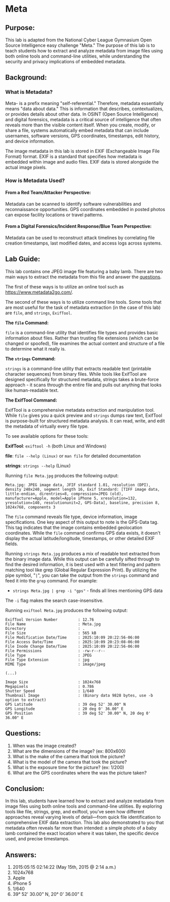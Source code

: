 # Meta

## Purpose:

This lab is adapted from the National Cyber League Gymnasium Open Source Intelligence easy challenge "Meta." The purpose of this lab is to teach students how to extract and analyze metadata from image files using both online tools and command-line utilities, while understanding the security and privacy implications of embedded metadata.

## Background:

### What is Metadata?

Meta- is a prefix meaning "self-referential." Therefore, metadata essentially means "data about data." This is information that describes, contextualizes, or provides details about other data. In OSINT (Open Source Intelligence) and digital forensics, metadata is a critical source of intelligence that often reveals more than the visible content itself. When you create, modify, or share a file, systems automatically embed metadata that can include usernames, software versions, GPS coordinates, timestamps, edit history, and device information.

The image metadata in this lab is stored in EXIF (Exchangeable Image File Format) format. EXIF is a standard that specifies how metadata is embedded within image and audio files. EXIF data is stored alongside the actual image pixels.

### How is Metadata Used?

#### From a Red Team/Attacker Perspective:

Metadata can be scanned to identify software vulnerabilities and reconnaissance opportunities. GPS coordinates embedded in posted photos can expose facility locations or travel patterns.

#### From a Digital Forensics/Incident Response/Blue Team Perspective:

Metadata can be used to reconstruct attack timelines by correlating file creation timestamps, last modified dates, and access logs across systems.

## Lab Guide:

This lab contains one JPEG image file featuring a baby lamb. There are two main ways to extract the metadata from this file and answer the [questions](#questions).

The first of these ways is to utilize an online tool such as https://www.metadata2go.com/.

The second of these ways is to utilize command line tools. Some tools that are most useful for the task of metadata extraction (in the case of this lab) are `file`, and `strings`, `ExifTool`.

**The `file` Command:**

`file` is a command-line utility that identifies file types and provides basic information about files. Rather than trusting file extensions (which can be changed or spoofed), file examines the actual content and structure of a file to determine what it really is.

**The `strings` Command:**

`strings` is a command-line utility that extracts readable text (printable character sequences) from binary files. While tools like ExifTool are designed specifically for structured metadata, strings takes a brute-force approach - it scans through the entire file and pulls out anything that looks like human-readable text.

**The ExifTool Command:**

ExifTool is a comprehensive metadata extraction and manipulation tool. While `file` gives you a quick preview and `strings` dumps raw text, ExifTool is purpose-built for structured metadata analysis. It can read, write, and edit the metadata of virtually every file type.

To see available options for these tools:

**ExifTool**: `exiftool -h` (both Linux and Windows)

**file**: `file --help (Linux)` or `man file` for detailed documentation

**strings**: `strings --help` (Linux)

Running `file Meta.jpg` produces the following output:

```
Meta.jpg: JPEG image data, JFIF standard 1.01, resolution (DPI), density 240x240, segment length 16, Exif Standard: [TIFF image data, little-endian, direntries=8, compression=JPEG (old), manufacturer=Apple, model=Apple iPhone 5, xresolution=132, yresolution=140, resolutionunit=2, GPS-Data], baseline, precision 8, 1024x768, components 3
```

The `file` command reveals file type, device information, image specifications. One key aspect of this output to note is the GPS-Data tag. This tag indicates that the image contains embedded geolocation coordinates. While the `file` command confirms GPS data exists, it doesn't display the actual latitude/longitude, timestamps, or other detailed EXIF fields.

Running `strings Meta.jpg` produces a mix of readable text extracted from the binary image data. While this output can be carefully sifted through to find the desired information, it is best used with a text filtering and pattern matching tool like grep (Global Regular Expression Print). By utilizing the pipe symbol, "`|`", you can take the output from the `strings` command and feed it into the `grep` command.
For example:

- `strings Meta.jpg | grep -i "gps"` - finds all lines mentioning GPS data

The `-i` flag makes the search case-insensitive.

Running `exiftool Meta.jpg` produces the following output:

```
ExifTool Version Number         : 12.76
File Name                       : Meta.jpg
Directory                       : .
File Size                       : 565 kB
File Modification Date/Time     : 2025:10:09 20:22:56-06:00
File Access Date/Time           : 2025:10:09 20:23:08-06:00
File Inode Change Date/Time     : 2025:10:09 20:22:56-06:00
File Permissions                : -rw-r--r--
File Type                       : JPEG
File Type Extension             : jpg
MIME Type                       : image/jpeg

(...)

Image Size                      : 1024x768
Megapixels                      : 0.786
Shutter Speed                   : 1/640
Thumbnail Image                 : (Binary data 9828 bytes, use -b option to extract)
GPS Latitude                    : 39 deg 52' 30.00" N
GPS Longitude                   : 20 deg 0' 36.00" E
GPS Position                    : 39 deg 52' 30.00" N, 20 deg 0' 36.00" E
```

## Questions:

1. When was the image created?
2. What are the dimensions of the image? (ex: 800x600)
3. What is the make of the camera that took the picture?
4. What is the model of the camera that took the picture?
5. What is the exposure time for the picture? (ex: 1/200)
6. What are the GPS coordinates where the was the picture taken?

## Conclusion:

In this lab, students have learned how to extract and analyze metadata from image files using both online tools and command-line utilities. By exploring tools like file, strings, grep, and exiftool, you've seen how different approaches reveal varying levels of detail—from quick file identification to comprehensive EXIF data extraction. This lab also demonstrated to you that metadata often reveals far more than intended: a simple photo of a baby lamb contained the exact location where it was taken, the specific device used, and precise timestamps.

## Answers:

1. 2015:05:15 02:14:22 (May 15th, 2015 @ 2:14 a.m.)
2. 1024x768
3. Apple
4. iPhone 5
5. 1/640
6. 39° 52' 30.00" N, 20° 0' 36.00" E
